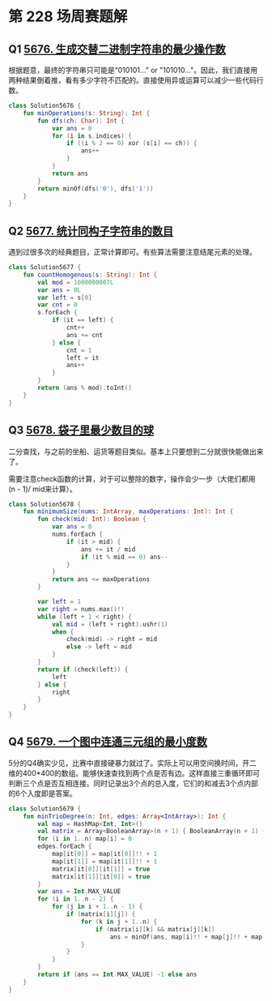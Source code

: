 # 第 228 场周赛题解

## Q1 [5676. 生成交替二进制字符串的最少操作数](https://leetcode-cn.com/problems/minimum-changes-to-make-alternating-binary-string/)

根据题意，最终的字符串只可能是“010101...” or "101010..."。因此，我们直接用两种结果倒着推，看有多少字符不匹配的。直接使用异或运算可以减少一些代码行数。

```kotlin
class Solution5676 {
    fun minOperations(s: String): Int {
        fun dfs(ch: Char): Int {
            var ans = 0
            for (i in s.indices) {
                if ((i % 2 == 0) xor (s[i] == ch)) {
                    ans++
                }
            }
            return ans
        }
        return minOf(dfs('0'), dfs('1'))
    }
}
```

## Q2 [5677. 统计同构子字符串的数目](https://leetcode-cn.com/problems/count-number-of-homogenous-substrings/)

遇到过很多次的经典题目，正常计算即可。有些算法需要注意结尾元素的处理。

```kotlin
class Solution5677 {
    fun countHomogenous(s: String): Int {
        val mod = 1000000007L
        var ans = 0L
        var left = s[0]
        var cnt = 0
        s.forEach {
            if (it == left) {
                cnt++
                ans += cnt
            } else {
                cnt = 1
                left = it
                ans++
            }
        }
        return (ans % mod).toInt()
    }
}
```

## Q3 [5678. 袋子里最少数目的球](https://leetcode-cn.com/problems/minimum-limit-of-balls-in-a-bag/)

二分查找，与之前的坐船、运货等题目类似。基本上只要想到二分就很快能做出来了。

需要注意check函数的计算，对于可以整除的数字，操作会少一步（大佬们都用 (n - 1)/ mid来计算）。

```kotlin
class Solution5678 {
    fun minimumSize(nums: IntArray, maxOperations: Int): Int {
        fun check(mid: Int): Boolean {
            var ans = 0
            nums.forEach {
                if (it > mid) {
                    ans += it / mid
                    if (it % mid == 0) ans--
                }
            }
            return ans <= maxOperations
        }

        var left = 1
        var right = nums.max()!!
        while (left + 1 < right) {
            val mid = (left + right).ushr(1)
            when {
                check(mid) -> right = mid
                else -> left = mid
            }
        }
        return if (check(left)) {
            left
        } else {
            right
        }
    }
}
```

## Q4 [5679. 一个图中连通三元组的最小度数](https://leetcode-cn.com/problems/minimum-degree-of-a-connected-trio-in-a-graph/)

5分的Q4确实少见，比赛中直接硬暴力就过了。实际上可以用空间换时间，开二维的400*400的数组。能够快速查找到两个点是否有边。这样直接三重循环即可判断三个点是否互相连接。同时记录出3个点的总入度，它们的和减去3个点内部的6个入度即是答案。

```kotlin
class Solution5679 {
    fun minTrioDegree(n: Int, edges: Array<IntArray>): Int {
        val map = HashMap<Int, Int>()
        val matrix = Array<BooleanArray>(n + 1) { BooleanArray(n + 1) { false } }
        for (i in 1..n) map[i] = 0
        edges.forEach {
            map[it[0]] = map[it[0]]!! + 1
            map[it[1]] = map[it[1]]!! + 1
            matrix[it[0]][it[1]] = true
            matrix[it[1]][it[0]] = true
        }
        var ans = Int.MAX_VALUE
        for (i in 1..n - 2) {
            for (j in i + 1..n - 1) {
                if (matrix[i][j]) {
                    for (k in j + 1..n) {
                        if (matrix[i][k] && matrix[j][k])
                            ans = minOf(ans, map[i]!! + map[j]!! + map[k]!! - 6)
                    }
                }
            }
        }
        return if (ans == Int.MAX_VALUE) -1 else ans
    }
}
```
